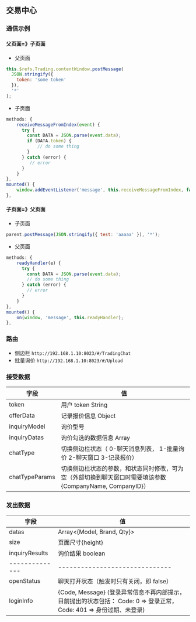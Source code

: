 ## 交易中心

### 通信示例

#### 父页面=》子页面

- 父页面

```javascript
this.$refs.Trading.contentWindow.postMessage(
  JSON.stringify({
    token: 'some token'
  }),
  '*'
);
```

- 子页面

```javascript
methods: {
    receiveMessageFromIndex(event) {
      try {
        const DATA = JSON.parse(event.data);
        if (DATA.token) {
            // do some thing
        }
      } catch (error) {
         // error
      }
    }
},
mounted() {
    window.addEventListener('message', this.receiveMessageFromIndex, false);
},
```

#### 子页面=》父页面

- 子页面

```javascript
parent.postMessage(JSON.stringify({ test: 'aaaaa' }), '*');
```

- 父页面

```javascript
methods: {
    readyHandler(e) {
      try {
        const DATA = JSON.parse(event.data);
        // do some thing
      } catch (error) {
        // error
      }
    }
},
mounted() {
    on(window, 'message', this.readyHandler);
},
```

### 路由

- 侧边栏 `http://192.168.1.10:8023/#/TradingChat`
- 批量询价 `http://192.168.1.10:8023/#/Upload`

### 接受数据

| 字段           | 值                                                                                                       |
| -------------- | -------------------------------------------------------------------------------------------------------- |
| token          | 用户 token String                                                                                        |
| offerData      | 记录报价信息 Object                                                                                      |
| inquiryModel   | 询价型号                                                                                                 |
| inquiryDatas   | 询价勾选的数据信息 Array                                                                                 |
| chatType       | 切换侧边栏状态（ 0-聊天消息列表， 1-批量询价 2-聊天窗口 3-记录报价）                                     |
| chatTypeParams | 切换侧边栏状态的参数，和状态同时修改，可为空（外部切换到聊天窗口时需要填该参数{CompanyName, CompanyID}） |

### 发出数据

| 字段           | 值                                                                                                                   |
| -------------- | -------------------------------------------------------------------------------------------------------------------- |
| datas          | Array<{Model, Brand, Qty}>                                                                                           |
| size           | 页面尺寸{height}                                                                                                     |
| inquiryResults | 询价结果 boolean                                                                                                     |
| -------------- | ------------------------------                                                                                       |
| openStatus     | 聊天打开状态（触发时只有关闭，即 false）                                                                             |
| loginInfo      | {Code, Message} (登录异常信息不再内部提示，目前抛出的状态包括： Code: 0 => 登录正常， Code: 401 => 身份过期、未登录) |

